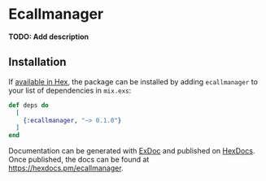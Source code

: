 # Ecallmanager

**TODO: Add description**

## Installation

If [available in Hex](https://hex.pm/docs/publish), the package can be installed
by adding `ecallmanager` to your list of dependencies in `mix.exs`:

```elixir
def deps do
  [
    {:ecallmanager, "~> 0.1.0"}
  ]
end
```

Documentation can be generated with [ExDoc](https://github.com/elixir-lang/ex_doc)
and published on [HexDocs](https://hexdocs.pm). Once published, the docs can
be found at <https://hexdocs.pm/ecallmanager>.

